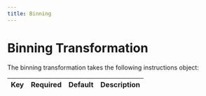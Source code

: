 ```yaml
---
title: Binning
---
```


# Binning Transformation

The binning transformation takes the following instructions object:

Key       | Required | Default   |  Description 
----------|----------|-----------|----------------------------
